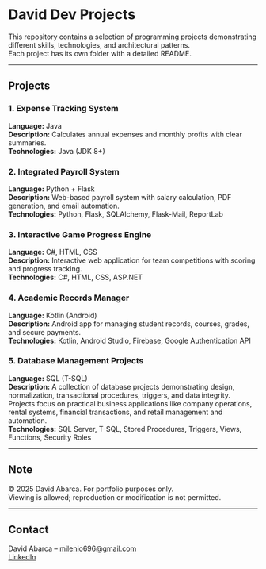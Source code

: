 # David Dev Projects

This repository contains a selection of programming projects demonstrating different skills, technologies, and architectural patterns.  
Each project has its own folder with a detailed README.

---

## Projects

### 1. Expense Tracking System
**Language:** Java  
**Description:** Calculates annual expenses and monthly profits with clear summaries.  
**Technologies:** Java (JDK 8+)  

### 2. Integrated Payroll System
**Language:** Python + Flask  
**Description:** Web-based payroll system with salary calculation, PDF generation, and email automation.  
**Technologies:** Python, Flask, SQLAlchemy, Flask-Mail, ReportLab  

### 3. Interactive Game Progress Engine
**Language:** C#, HTML, CSS  
**Description:** Interactive web application for team competitions with scoring and progress tracking.  
**Technologies:** C#, HTML, CSS, ASP.NET  

### 4. Academic Records Manager
**Language:** Kotlin (Android)  
**Description:** Android app for managing student records, courses, grades, and secure payments.  
**Technologies:** Kotlin, Android Studio, Firebase, Google Authentication API  

### 5. Database Management Projects
**Language:** SQL (T-SQL)  
**Description:** A collection of database projects demonstrating design, normalization, transactional procedures, triggers, and data integrity. Projects focus on practical business applications like company operations, rental systems, financial transactions, and retail management and automation.  
**Technologies:** SQL Server, T-SQL, Stored Procedures, Triggers, Views, Functions, Security Roles  

---

## Note
© 2025 David Abarca. For portfolio purposes only.  
Viewing is allowed; reproduction or modification is not permitted.

---

## Contact
David Abarca – milenio696@gmail.com  
[LinkedIn](https://www.linkedin.com/in/david-abarca-chaves-67472025a)
